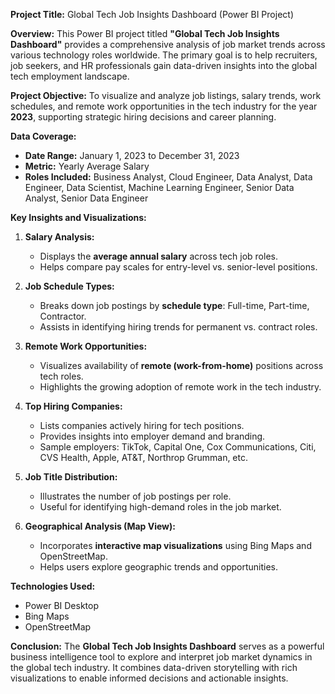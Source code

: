 **Project Title:** Global Tech Job Insights Dashboard (Power BI Project)

**Overview:**
This Power BI project titled **"Global Tech Job Insights Dashboard"** provides a comprehensive analysis of job market trends across various technology roles worldwide. The primary goal is to help recruiters, job seekers, and HR professionals gain data-driven insights into the global tech employment landscape.

**Project Objective:**
To visualize and analyze job listings, salary trends, work schedules, and remote work opportunities in the tech industry for the year **2023**, supporting strategic hiring decisions and career planning.

**Data Coverage:**

* **Date Range:** January 1, 2023 to December 31, 2023
* **Metric:** Yearly Average Salary
* **Roles Included:** Business Analyst, Cloud Engineer, Data Analyst, Data Engineer, Data Scientist, Machine Learning Engineer, Senior Data Analyst, Senior Data Engineer

**Key Insights and Visualizations:**

1. **Salary Analysis:**

   * Displays the **average annual salary** across tech job roles.
   * Helps compare pay scales for entry-level vs. senior-level positions.

2. **Job Schedule Types:**

   * Breaks down job postings by **schedule type**: Full-time, Part-time, Contractor.
   * Assists in identifying hiring trends for permanent vs. contract roles.

3. **Remote Work Opportunities:**

   * Visualizes availability of **remote (work-from-home)** positions across tech roles.
   * Highlights the growing adoption of remote work in the tech industry.

4. **Top Hiring Companies:**

   * Lists companies actively hiring for tech positions.
   * Provides insights into employer demand and branding.
   * Sample employers: TikTok, Capital One, Cox Communications, Citi, CVS Health, Apple, AT\&T, Northrop Grumman, etc.

5. **Job Title Distribution:**

   * Illustrates the number of job postings per role.
   * Useful for identifying high-demand roles in the job market.

6. **Geographical Analysis (Map View):**

   * Incorporates **interactive map visualizations** using Bing Maps and OpenStreetMap.
   * Helps users explore geographic trends and opportunities.

**Technologies Used:**

* Power BI Desktop
* Bing Maps
* OpenStreetMap

**Conclusion:**
The **Global Tech Job Insights Dashboard** serves as a powerful business intelligence tool to explore and interpret job market dynamics in the global tech industry. It combines data-driven storytelling with rich visualizations to enable informed decisions and actionable insights.

